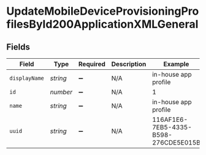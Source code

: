 # UpdateMobileDeviceProvisioningProfilesById200ApplicationXMLGeneral


## Fields

| Field                                | Type                                 | Required                             | Description                          | Example                              |
| ------------------------------------ | ------------------------------------ | ------------------------------------ | ------------------------------------ | ------------------------------------ |
| `displayName`                        | *string*                             | :heavy_minus_sign:                   | N/A                                  | in-house app profile                 |
| `id`                                 | *number*                             | :heavy_minus_sign:                   | N/A                                  | 1                                    |
| `name`                               | *string*                             | :heavy_minus_sign:                   | N/A                                  | in-house app profile                 |
| `uuid`                               | *string*                             | :heavy_minus_sign:                   | N/A                                  | 116AF1E6-7EB5-4335-B598-276CDE5E015B |